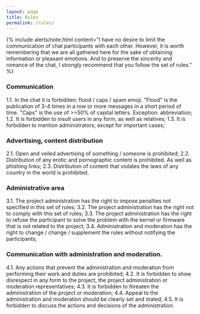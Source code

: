```yaml
---
layout: page
title: Rules
permalink: /rules/
---
```



{% include alerts/note.html content="I have no desire to limit the communication of chat participants with each other.
However, it is worth remembering that we are all gathered here for the sake of obtaining information or pleasant emotions.
And to preserve the sincerity and romance of the chat, I strongly recommend that you follow the set of rules." %}

### Communication
 1.1.  In the chat it is forbidden: flood / caps / spam emoji.
  "Flood" is the publication of 3-4 times in a row or more messages in a short period of time.
 "Caps" is the use of >=50% of capital letters.  Exception: abbreviation;
 1.2.  It is forbidden to insult users in any form, as well as relatives;
 1.3.  It is forbidden to mention administrators, except for important cases;
 
### Advertising, content distribution
 2.1.  Open and veiled advertising of something / someone is prohibited;
 2.2.  Distribution of any erotic and pornographic content is prohibited.  As well as phishing links;
 2.3.  Distribution of content that violates the laws of any country in the world is prohibited.

### Administrative area
 3.1.  The project administration has the right to impose penalties not specified in this set of rules;
 3.2.  The project administration has the right not to comply with this set of rules;
 3.3.  The project administration has the right to refuse the participant to solve the problem with the kernel or firmware that is not related to the project;
 3.4.  Administration and moderation has the right to change / change / supplement the rules without notifying the participants;

### Communication with administration and moderation.
 4.1.  Any actions that prevent the administration and moderation from performing their work and duties are prohibited;
 4.2.  It is forbidden to show disrespect in any form to the project, the project administration or moderation representatives;
 4.3.  It is forbidden to threaten the administration of the project or moderation;
 4.4.  Appeal to the administration and moderation should be clearly set and stated;
 4.5.  It is forbidden to discuss the actions and decisions of the administration.